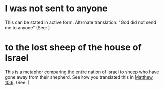 
# I was not sent to anyone
This can be stated in active form. Alternate translation: "God did not send me to anyone" (See: )

# to the lost sheep of the house of Israel
This is a metaphor comparing the entire nation of Israel to sheep who have gone away from their shepherd. See how you translated this in [Matthew 10:6](../10/06.md). (See: )